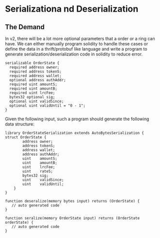 # Serializationa nd Deserialization

## The Demand
In v2, there will be a lot more optional parameters that a order or a ring can have. We can either manually program solidity to handle these cases or define the data in a thrift/protobuf like language and write a program to generate serialization/deserialization code in solidity to reduce error.

```
serializable OrderState {
  required address owner;
  required address tokenS;
  required address wallet;
  optional address authAddr;
  required uint amountS;
  required uint amountB;
  required uint lrcFee;
  bytes32 optional sig;
  optional uint validSince;
  optional uint validUntil = "0 - 1";
}

```

Given the following input, such a program should generate the following data structure:

```
library OrderStateSerialization extends AutoBytesSerialization {
struct OrderState {
        address owner;
        address tokenS;
        address wallet;
        address authAddr;
        uint    amountS;
        uint    amountB;
        uint    lrcFee;
        uint    rateS;
        bytes32 sig;
        uint    validSince;
        uint    validUntil;
    }
}

function deseralize(memory bytes input) returns (OrderState) {
   // auto generated code
}

function seralize(memory OrderState input) returns (OrderState orderState) {
   // auto generated code
}
```

